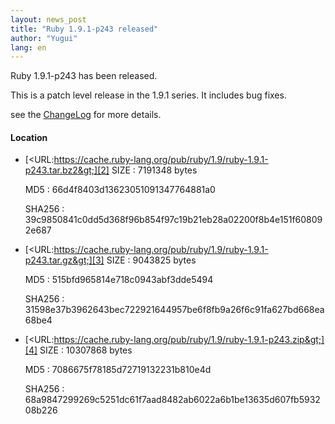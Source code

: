 ```yaml
---
layout: news_post
title: "Ruby 1.9.1-p243 released"
author: "Yugui"
lang: en
---
```


Ruby 1.9.1-p243 has been released.

This is a patch level release in the 1.9.1 series. It includes bug
fixes.

see the [ChangeLog][1] for more details.

#### Location

* [&lt;URL:https://cache.ruby-lang.org/pub/ruby/1.9/ruby-1.9.1-p243.tar.bz2&gt;][2]
  SIZE
  : 7191348 bytes

  MD5
  : 66d4f8403d13623051091347764881a0

  SHA256
  : 39c9850841c0dd5d368f96b854f97c19b21eb28a02200f8b4e151f608092e687

* [&lt;URL:https://cache.ruby-lang.org/pub/ruby/1.9/ruby-1.9.1-p243.tar.gz&gt;][3]
  SIZE
  : 9043825 bytes

  MD5
  : 515bfd965814e718c0943abf3dde5494

  SHA256
  : 31598e37b3962643bec722921644957be6f8fb9a26f6c91fa627bd668ea68be4

* [&lt;URL:https://cache.ruby-lang.org/pub/ruby/1.9/ruby-1.9.1-p243.zip&gt;][4]
  SIZE
  : 10307868 bytes

  MD5
  : 7086675f78185d72719132231b810e4d

  SHA256
  : 68a9847299269c5251dc61f7aad8482ab6022a6b1be13635d607fb593208b226



[1]: https://svn.ruby-lang.org/repos/ruby/branches/ruby_1_9_1/ChangeLog
[2]: https://cache.ruby-lang.org/pub/ruby/1.9/ruby-1.9.1-p243.tar.bz2
[3]: https://cache.ruby-lang.org/pub/ruby/1.9/ruby-1.9.1-p243.tar.gz
[4]: https://cache.ruby-lang.org/pub/ruby/1.9/ruby-1.9.1-p243.zip
